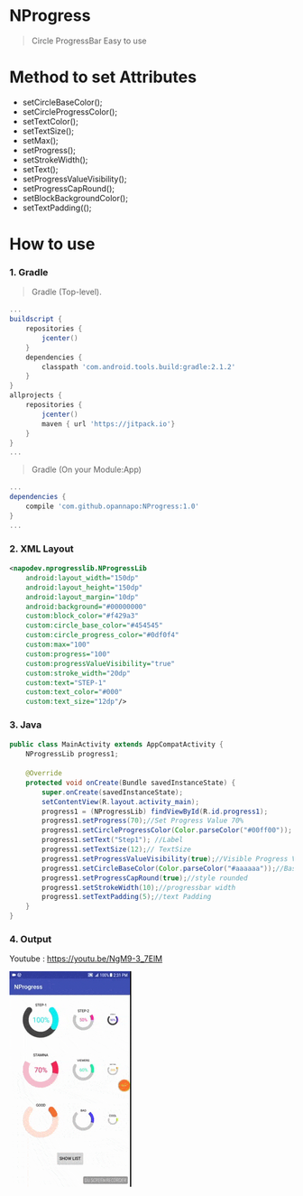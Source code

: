 # NProgress
> Circle ProgressBar
> Easy to use

# Method to set Attributes
- setCircleBaseColor();
- setCircleProgressColor();
- setTextColor();
- setTextSize();
- setMax();
- setProgress();
- setStrokeWidth();
- setText();
- setProgressValueVisibility();
- setProgressCapRound();
- setBlockBackgroundColor();
- setTextPadding(();
  
# How to use

### 1. Gradle 
>Gradle (Top-level).

```gradle
...
buildscript {
    repositories {
        jcenter() 
    }
    dependencies {
        classpath 'com.android.tools.build:gradle:2.1.2'
    }
}
allprojects {
    repositories {
        jcenter()
        maven { url 'https://jitpack.io'}
    }
}
...
```


>Gradle (On your Module:App)

```gradle
...
dependencies {
    compile 'com.github.opannapo:NProgress:1.0'
} 
...
```

### 2. XML Layout
```xml
<napodev.nprogresslib.NProgressLib
    android:layout_width="150dp"
    android:layout_height="150dp"
    android:layout_margin="10dp"
    android:background="#00000000"
    custom:block_color="#f429a3"
    custom:circle_base_color="#454545"
    custom:circle_progress_color="#0df0f4"
    custom:max="100"
    custom:progress="100"
    custom:progressValueVisibility="true"
    custom:stroke_width="20dp"
    custom:text="STEP-1"
    custom:text_color="#000"
    custom:text_size="12dp"/>
```

### 3. Java
```Java
public class MainActivity extends AppCompatActivity { 
    NProgressLib progress1; 

    @Override
    protected void onCreate(Bundle savedInstanceState) {
        super.onCreate(savedInstanceState);
        setContentView(R.layout.activity_main);
        progress1 = (NProgressLib) findViewById(R.id.progress1);
        progress1.setProgress(70);//Set Progress Value 70%
        progress1.setCircleProgressColor(Color.parseColor("#00ff00")); // Progress COlor
        progress1.setText("Step1"); //Label
        progress1.setTextSize(12);// TextSize
        progress1.setProgressValueVisibility(true);//Visible Progress Value on Center Frame
        progress1.setCircleBaseColor(Color.parseColor("#aaaaaa"));//Base Progress Color
        progress1.setProgressCapRound(true);//style rounded
        progress1.setStrokeWidth(10);//progressbar width
        progress1.setTextPadding(5);//text Padding
    }
}
``` 

### 4. Output
Youtube : https://youtu.be/NgM9-3_7ElM

![Alt text](https://github.com/opannapo/OutputPreviewAssets/blob/master/NProgress/out.gif "Output")

